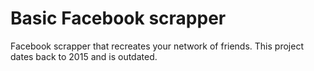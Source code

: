 Basic Facebook scrapper
=======================

Facebook scrapper that recreates your network of friends. This project dates
back to 2015 and is outdated.
